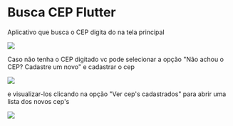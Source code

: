 <h1>Busca CEP Flutter</h1>
<p>Aplicativo que busca o CEP digita do na tela principal</p>
<img src= "calculadora_imc/assests/image/homepage.png">
<p>Caso não tenha o CEP digitado vc pode selecionar a opção "Não achou o CEP? Cadastre um novo" e cadastrar o cep</p>
 <img src= "calculadora_imc/assests/image/new_cep_page.png">
 <p>e visualizar-los clicando na opção "Ver cep's cadastrados" para abrir uma lista dos novos cep's</p>
 <img src= "calculadora_imc/assests/image/cep_list_page.png">